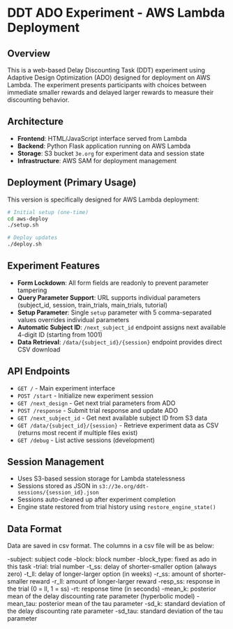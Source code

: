 # DDT ADO Experiment - AWS Lambda Deployment

## Overview
This is a web-based Delay Discounting Task (DDT) experiment using Adaptive Design Optimization (ADO) designed for deployment on AWS Lambda. The experiment presents participants with choices between immediate smaller rewards and delayed larger rewards to measure their discounting behavior.

## Architecture
- **Frontend**: HTML/JavaScript interface served from Lambda
- **Backend**: Python Flask application running on AWS Lambda  
- **Storage**: S3 bucket `3e.org` for experiment data and session state
- **Infrastructure**: AWS SAM for deployment management

## Deployment (Primary Usage)
This version is specifically designed for AWS Lambda deployment:

```bash
# Initial setup (one-time)
cd aws-deploy
./setup.sh

# Deploy updates  
./deploy.sh
```


## Experiment Features
- **Form Lockdown**: All form fields are readonly to prevent parameter tampering
- **Query Parameter Support**: URL supports individual parameters (subject_id, session, train_trials, main_trials, tutorial)
- **Setup Parameter**: Single `setup` parameter with 5 comma-separated values overrides individual parameters
- **Automatic Subject ID**: `/next_subject_id` endpoint assigns next available 4-digit ID (starting from 1001)
- **Data Retrieval**: `/data/{subject_id}/{session}` endpoint provides direct CSV download

## API Endpoints
- `GET /` - Main experiment interface
- `POST /start` - Initialize new experiment session
- `GET /next_design` - Get next trial parameters from ADO
- `POST /response` - Submit trial response and update ADO
- `GET /next_subject_id` - Get next available subject ID from S3 data
- `GET /data/{subject_id}/{session}` - Retrieve experiment data as CSV (returns most recent if multiple files exist)
- `GET /debug` - List active sessions (development)

## Session Management
- Uses S3-based session storage for Lambda statelessness
- Sessions stored as JSON in `s3://3e.org/ddt-sessions/{session_id}.json`
- Sessions auto-cleaned up after experiment completion
- Engine state restored from trial history using `restore_engine_state()`

## Data Format
Data are saved in csv format.
The columns in a csv file will be as below:

-subject: subject code
-block: block number
-block_type: fixed as ado in this task
-trial: trial number
-t_ss: delay of shorter-smaller option (always zero)
-t_ll: delay of longer-larger option (in weeks)
-r_ss: amount of shorter-smaller reward
-r_ll: amount of longer-larger reward
-resp_ss: response in the trial (0 = ll, 1 = ss)
-rt: response time (in seconds)
-mean_k: posterior mean of the delay discounting rate parameter (hyperbolic model)
-mean_tau: posterior mean of the tau parameter
-sd_k: standard deviation of the delay discounting rate parameter
-sd_tau: standard deviation of the tau parameter
